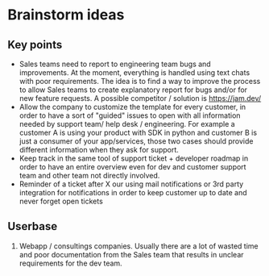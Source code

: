 # Brainstorm ideas

## Key points

- Sales teams need to report to engineering team bugs and improvements. At the moment, everything is handled using text chats with poor requirements. The idea is to find
a way to improve the process to allow Sales teams to create explanatory report for bugs and/or for new feature requests. A possible competitor / solution is https://jam.dev/
- Allow the company to customize the template for every customer, in order to have a sort of "guided" issues to open with all information needed by support team/ help desk / engineering. For example a customer A is using your product with SDK in python and customer B is just a consumer of your app/services, those two cases should provide different information when they ask for support.
- Keep track in the same tool of support ticket + developer roadmap in order to have an entire overview even for dev and customer support team and other team not directly involved.
- Reminder of a ticket after X our using mail notifications or 3rd party integration for notifications in order to keep customer up to date and never forget open tickets 


## Userbase

1. Webapp / consultings companies. Usually there are a lot of wasted time and poor documentation from the Sales team that results in unclear requirements for the dev team.
